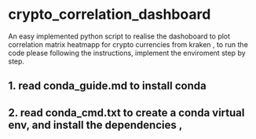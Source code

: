 # crypto_correlation_dashboard
An easy implemented python script to realise the  dashoboard to plot correlation matrix heatmapp for crypto currencies from kraken , to run the code please following the instructions, implement the enviroment step by step. 


## 1. read conda_guide.md to install conda 
## 2. read conda_cmd.txt to create a conda virtual env, and install the dependencies , 
